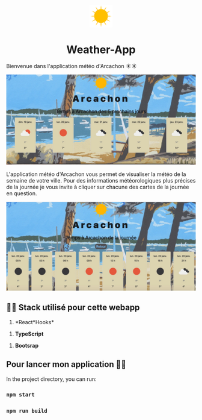 <p align="center">
    <img alt="logoweatherapp" src="./public/soleil_logo.png" width="60" />
  </a>
</p>
<h1 align="center">
  Weather-App
</h1>

Bienvenue dans l'application météo d'Arcachon ☀️☀️

<img alt="screesnhot" src="./src/images/screenshot5proj.jpg" />

L'application météo d'Arcachon vous permet de visualiser la météo de la semaine de votre ville.
Pour des informations météorologiques plus précises de la journée je vous invite à cliquer sur chacune des cartes de la journée en question.

<img alt="screesnhot" src="./src/images/screenshotttejajournee.jpg" />

## 🍁🍁 Stack utilisé pour cette webapp

1.  \*React\*Hooks\*

1)  **TypeScript**

1.  **Bootsrap**

## Pour lancer mon application 🚀🚀

In the project directory, you can run:

### `npm start`

### `npm run build`
